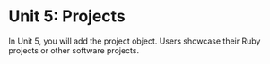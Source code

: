 # Unit 5: Projects

In Unit 5, you will add the project object.  Users showcase their Ruby projects or other software projects.
